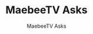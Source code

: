 ---
title: 'MaebeeTV Asks'
subtitle: 'MaebeeTV Asks'
PrimaryColor: "#fc735b"
NavTextColor: "#ffffff"
link: "https://www.youtube.com/embed/r_fWFDubP_Q"
text: "MaebeeTV Asks is a webseries with nine episodes that educates people about society and dispels common misunderstandings regarding the LGBT community."
url: "maebeetv_asks"
---